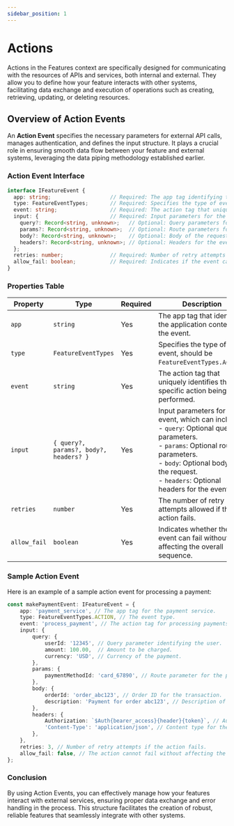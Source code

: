 ```yaml
---
sidebar_position: 1
---
```


# Actions

Actions in the Features context are specifically designed for communicating with the resources of APIs and services, both internal and external. They allow you to define how your feature interacts with other systems, facilitating data exchange and execution of operations such as creating, retrieving, updating, or deleting resources.

## Overview of Action Events

An **Action Event** specifies the necessary parameters for external API calls, manages authentication, and defines the input structure. It plays a crucial role in ensuring smooth data flow between your feature and external systems, leveraging the data piping methodology established earlier.

### Action Event Interface

``` typescript
interface IFeatureEvent {
  app: string;                   // Required: The app tag identifying the application context for the event.
  type: FeatureEventTypes;       // Required: Specifies the type of event (should be FeatureEventTypes.ACTION).
  event: string;                 // Required: The action tag that uniquely identifies the specific action being performed.
  input: {                       // Required: Input parameters for the event, sample can be fetched from CLI.
    query?: Record<string, unknown>;   // Optional: Query parameters for the event.
    params?: Record<string, unknown>;  // Optional: Route parameters for the event.
    body?: Record<string, unknown>;    // Optional: Body of the request for the event.
    headers?: Record<string, unknown>; // Optional: Headers for the event.
  };
  retries: number;               // Required: Number of retry attempts if the action fails.
  allow_fail: boolean;           // Required: Indicates if the event can fail without affecting the overall sequence.
}
```

### Properties Table

| Property    | Type                                    | Required | Description                                                                                     |
|-------------|-----------------------------------------|----------|-------------------------------------------------------------------------------------------------|
| `app`       | `string`                               | Yes      | The app tag that identifies the application context for the event.                             |
| `type`      | `FeatureEventTypes`                    | Yes      | Specifies the type of event, should be `FeatureEventTypes.ACTION`.                             |
| `event`     | `string`                               | Yes      | The action tag that uniquely identifies the specific action being performed.                    |
| `input`     | `{ query?, params?, body?, headers? }` | Yes      | Input parameters for the event, which can include:<br/>- `query`: Optional query parameters.<br/>- `params`: Optional route parameters.<br/>- `body`: Optional body of the request.<br/>- `headers`: Optional headers for the event. |
| `retries`   | `number`                               | Yes      | The number of retry attempts allowed if the action fails.                                      |
| `allow_fail`| `boolean`                              | Yes      | Indicates whether the event can fail without affecting the overall sequence.                   |

### Sample Action Event

Here is an example of a sample action event for processing a payment:

```typescript
const makePaymentEvent: IFeatureEvent = {
    app: 'payment_service', // The app tag for the payment service.
    type: FeatureEventTypes.ACTION, // The event type.
    event: 'process_payment', // The action tag for processing payments.
    input: {
        query: {
            userId: '12345', // Query parameter identifying the user.
            amount: 100.00,  // Amount to be charged.
            currency: 'USD', // Currency of the payment.
        },
        params: {
            paymentMethodId: 'card_67890', // Route parameter for the payment method.
        },
        body: {
            orderId: 'order_abc123', // Order ID for the transaction.
            description: 'Payment for order abc123', // Description of the transaction.
        },
        headers: {
            Authorization: `$Auth{bearer_access}{header}{token}`, // Authorization token for the payment service.
            'Content-Type': 'application/json', // Content type for the request.
        },
    },
    retries: 3, // Number of retry attempts if the action fails.
    allow_fail: false, // The action cannot fail without affecting the overall sequence.
};
```

### Conclusion

By using Action Events, you can effectively manage how your features interact with external services, ensuring proper data exchange and error handling in the process. This structure facilitates the creation of robust, reliable features that seamlessly integrate with other systems.